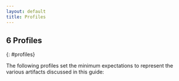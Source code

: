 ```yaml
---
layout: default
title: Profiles
---
```


## 6 Profiles
{: #profiles}

The following profiles set the minimum expectations to represent the various artifacts discussed in this guide:

<!--{ %  include list-simple-profiles.xhtml % }-->
